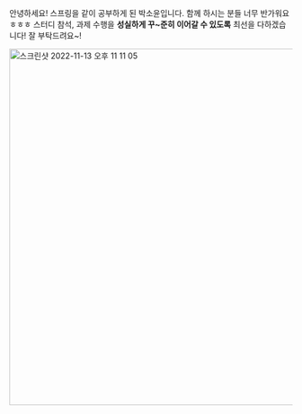 안녕하세요! 스프링을 같이 공부하게 된 박소윤입니다.
함께 하시는 분들 너무 반가워요 ㅎㅎㅎ
스터디 참석, 과제 수행을 **성실하게 꾸~준히 이어갈 수 있도록** 최선을 다하겠습니다!
잘 부탁드려요~!

<img width="635" alt="스크린샷 2022-11-13 오후 11 11 05" src="https://user-images.githubusercontent.com/102134838/201526230-4258cc1d-f289-4715-8b45-ba723200d753.png">
